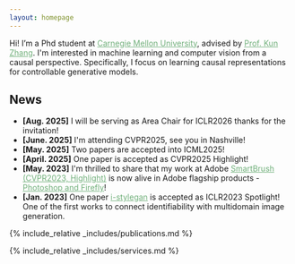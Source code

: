 ```yaml
---
layout: homepage
---
```




Hi! I’m a Phd student at <a href="https://www.cmu.edu/" style="color:#71b07b;">Carnegie Mellon University</a>, advised by <a href="https://www.andrew.cmu.edu/user/kunz1/" style="color:#71b07b;">Prof. Kun Zhang</a>. I'm interested in machine learning and computer vision from a causal perspective. Specifically, I focus on learning causal representations for controllable generative models.



## News
- **[Aug. 2025]** I will be serving as Area Chair for ICLR2026 thanks for the invitation!
- **[June. 2025]** I'm attending CVPR2025, see you in Nashville!
- **[May. 2025]** Two papers are accepted into ICML2025!
- **[April. 2025]** One paper is accepted as CVPR2025 Highlight!
- **[May. 2023]** I'm thrilled to share that my work at Adobe <a href="https://arxiv.org/pdf/2212.05034.pdf" style="color:#71b07b;">SmartBrush (CVPR2023, Highlight)</a> is now alive in Adobe flagship products - <a href="https://www.adobe.com/products/photoshop/generative-fill.html?sdid=G4FRYPQC&mv=search%2Csearch&mv2=paidsearch&ef_id=CjwKCAjw67ajBhAVEiwA2g_jEPPTmpltXFA3YzZdxylZYn1SMlNg2BEZIb6dCQfEVtWYjc3eBUdEQxoCtqUQAvD_BwE%3AG%3As&s_kwcid=AL%213085%213%21522507805122%21e%21%21g%21%21adobe+photoshop%218021501881%2179642044381&gbraid=0AAAAADraYsIWtl1hYdDJvAWgxzgO2pHJE&gclid=CjwKCAjw67ajBhAVEiwA2g_jEPPTmpltXFA3YzZdxylZYn1SMlNg2BEZIb6dCQfEVtWYjc3eBUdEQxoCtqUQAvD_BwE" style="color:#71b07b;">Photoshop and Firefly</a>!
- **[Jan. 2023]** One paper <a href="https://openreview.net/pdf?id=U2g8OGONA_V" style="color:#71b07b;">i-stylegan</a> is accepted as ICLR2023 Spotlight! One of the first works to connect identifiability with multidomain image generation.

{% include_relative _includes/publications.md %}

{% include_relative _includes/services.md %}
